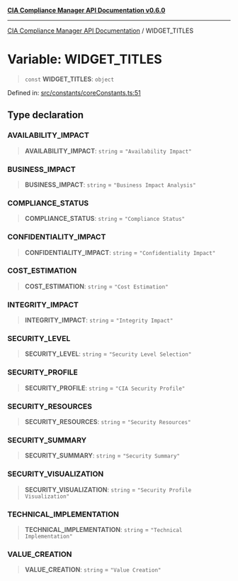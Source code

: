 [**CIA Compliance Manager API Documentation v0.6.0**](../README.md)

***

[CIA Compliance Manager API Documentation](../globals.md) / WIDGET\_TITLES

# Variable: WIDGET\_TITLES

> `const` **WIDGET\_TITLES**: `object`

Defined in: [src/constants/coreConstants.ts:51](https://github.com/Hack23/cia-compliance-manager/blob/main/src/constants/coreConstants.ts#L51)

## Type declaration

### AVAILABILITY\_IMPACT

> **AVAILABILITY\_IMPACT**: `string` = `"Availability Impact"`

### BUSINESS\_IMPACT

> **BUSINESS\_IMPACT**: `string` = `"Business Impact Analysis"`

### COMPLIANCE\_STATUS

> **COMPLIANCE\_STATUS**: `string` = `"Compliance Status"`

### CONFIDENTIALITY\_IMPACT

> **CONFIDENTIALITY\_IMPACT**: `string` = `"Confidentiality Impact"`

### COST\_ESTIMATION

> **COST\_ESTIMATION**: `string` = `"Cost Estimation"`

### INTEGRITY\_IMPACT

> **INTEGRITY\_IMPACT**: `string` = `"Integrity Impact"`

### SECURITY\_LEVEL

> **SECURITY\_LEVEL**: `string` = `"Security Level Selection"`

### SECURITY\_PROFILE

> **SECURITY\_PROFILE**: `string` = `"CIA Security Profile"`

### SECURITY\_RESOURCES

> **SECURITY\_RESOURCES**: `string` = `"Security Resources"`

### SECURITY\_SUMMARY

> **SECURITY\_SUMMARY**: `string` = `"Security Summary"`

### SECURITY\_VISUALIZATION

> **SECURITY\_VISUALIZATION**: `string` = `"Security Profile Visualization"`

### TECHNICAL\_IMPLEMENTATION

> **TECHNICAL\_IMPLEMENTATION**: `string` = `"Technical Implementation"`

### VALUE\_CREATION

> **VALUE\_CREATION**: `string` = `"Value Creation"`
